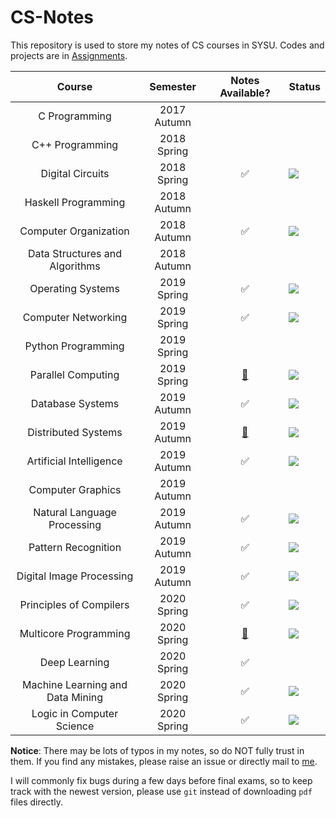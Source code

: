 
# CS-Notes

This repository is used to store my notes of CS courses in SYSU.
Codes and projects are in [Assignments](https://github.com/chhzh123/Assignments).

| Course                | Semester    | Notes Available?   | Status |
| :---:                 | :---:       | :---:              | :---   |
| C Programming         | 2017 Autumn |                    |        |
| C++ Programming       | 2018 Spring |                    |  |
| Digital Circuits      | 2018 Spring | :white_check_mark: | ![](https://img.shields.io/badge/-done-green)       |
| Haskell Programming   | 2018 Autumn |                    |        |
| Computer Organization | 2018 Autumn | :white_check_mark: | ![](https://img.shields.io/badge/-done-green)       |
| Data Structures and Algorithms | 2018 Autumn |           |        |
| Operating Systems     | 2019 Spring | :white_check_mark: | ![](https://img.shields.io/badge/-done-green)       |
| Computer Networking   | 2019 Spring | :white_check_mark: | ![](https://img.shields.io/badge/-done-green)       |
| Python Programming    | 2019 Spring |                    |        |
| Parallel Computing    | 2019 Spring |  [:page_facing_up:](https://chhzh123.github.io/summary/parallel-computing/) | ![](https://img.shields.io/badge/-done-green)       |
| Database Systems      | 2019 Autumn | :white_check_mark: | ![](https://img.shields.io/badge/-done-green)       |
| Distributed Systems   | 2019 Autumn |  [:page_facing_up:](https://chhzh123.github.io/summary/distributed-systems/) | ![](https://img.shields.io/badge/-done-green)       |
| Artificial Intelligence | 2019 Autumn | :white_check_mark: | ![](https://img.shields.io/badge/-done-green)       |
| Computer Graphics     | 2019 Autumn |  |        |
| Natural Language Processing | 2019 Autumn | :white_check_mark: | ![](https://img.shields.io/badge/-done-green)       |
| Pattern Recognition   | 2019 Autumn | :white_check_mark: | ![](https://img.shields.io/badge/-done-green) |
| Digital Image Processing | 2019 Autumn | :white_check_mark: | ![](https://img.shields.io/badge/-done-green)       |
| Principles of Compilers  | 2020 Spring | :white_check_mark: | ![](https://img.shields.io/badge/-done-green)        |
| Multicore Programming | 2020 Spring | [:page_facing_up:](https://chhzh123.github.io/summary/parallel-computing/cuda/) | ![](https://img.shields.io/badge/-done-green) |
| Deep Learning         | 2020 Spring | :white_check_mark: |        |
| Machine Learning and Data Mining | 2020 Spring | :white_check_mark: | ![](https://img.shields.io/badge/-done-green) |
| Logic in Computer Science        | 2020 Spring | :white_check_mark: | ![](https://img.shields.io/badge/-done-green)       |

**Notice**: There may be lots of typos in my notes, so do NOT fully trust in them. If you find any mistakes, please raise an issue or directly mail to [me](mailto:chenhzh37@mail2.sysu.edu.cn).

I will commonly fix bugs during a few days before final exams, so to keep track with the newest version, please use `git` instead of downloading `pdf` files directly.